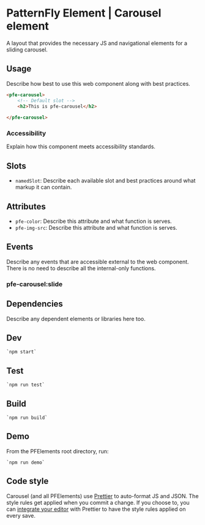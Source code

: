 # PatternFly Element | Carousel element
A layout that provides the necessary JS and navigational elements for a sliding carousel.

## Usage
Describe how best to use this web component along with best practices.

```html
<pfe-carousel>
    <!-- Default slot -->
    <h2>This is pfe-carousel</h2>
    
</pfe-carousel>
```

### Accessibility
Explain how this component meets accessibility standards.

## Slots

- `namedSlot`: Describe each available slot and best practices around what markup it can contain.

## Attributes

- `pfe-color`: Describe this attribute and what function is serves.
- `pfe-img-src`: Describe this attribute and what function is serves.

## Events
Describe any events that are accessible external to the web component. There is no need to describe all the internal-only functions.

### pfe-carousel:slide


## Dependencies
Describe any dependent elements or libraries here too.

## Dev

    `npm start`

## Test

    `npm run test`

## Build

    `npm run build`

## Demo

From the PFElements root directory, run:

    `npm run demo`

## Code style

Carousel (and all PFElements) use [Prettier][prettier] to auto-format JS and JSON. The style rules get applied when you commit a change. If you choose to, you can [integrate your editor][prettier-ed] with Prettier to have the style rules applied on every save.

[prettier]: https://github.com/prettier/prettier/
[prettier-ed]: https://prettier.io/docs/en/editors.html
[web-component-tester]: https://github.com/Polymer/web-component-tester
